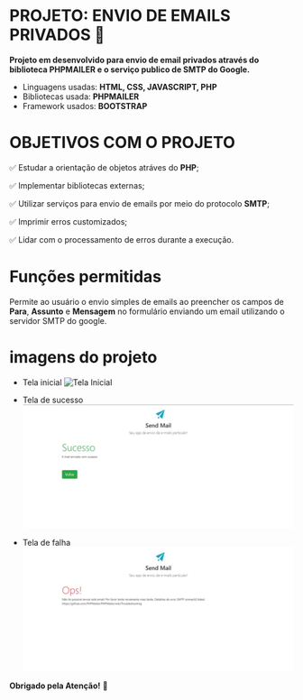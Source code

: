# PROJETO: ENVIO DE EMAILS PRIVADOS :email:

 **Projeto em desenvolvido para envio de email privados através do biblioteca PHPMAILER e o serviço publico de SMTP do Google.**

- Linguagens usadas:
 **HTML, CSS, JAVASCRIPT, PHP**
- Bibliotecas usada:
  **PHPMAILER**
- Framework usados:
  **BOOTSTRAP**
  
 # OBJETIVOS COM O PROJETO
 
  :white_check_mark: Estudar a orientação de objetos atráves do **PHP**;
  
  :white_check_mark: Implementar bibliotecas externas;
  
  :white_check_mark: Utilizar serviços para envio de emails por meio do protocolo **SMTP**;
  
  :white_check_mark: Imprimir erros customizados;
  
  :white_check_mark: Lidar com o processamento de erros durante a execução.
 
 # Funções permitidas
 
 Permite ao usuário o envio simples de emails ao preencher os campos de **Para**, **Assunto** e **Mensagem** no formulário enviando um email utilizando o servidor SMTP
 do google.
 
 # imagens do projeto

- Tela inicial
 ![Tela Inicial](https://user-images.githubusercontent.com/88167991/183321321-40195c11-9f49-48b1-b814-42226ecf891d.png)
 
- Tela de sucesso
  ![Tela de sucesso](https://github.com/Fer-nam/Envio_email_php/blob/main/img/sucesso.jpg?raw=true)
  
- Tela de falha 
  ![Tela de Falha](https://github.com/Fer-nam/Envio_email_php/blob/main/img/falha.jpg?raw=true)
  
  
**Obrigado pela Atenção!** :metal:

